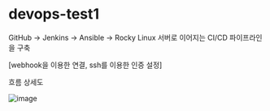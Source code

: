 # devops-test1
GitHub → Jenkins → Ansible → Rocky Linux 서버로 이어지는 CI/CD 파이프라인을 구축

[webhook을 이용한 연결, ssh를 이용한 인증 설정]


흐름 상세도

![image](https://github.com/user-attachments/assets/40d8691c-a7b9-4a37-b6db-7f0732c03e9e)


